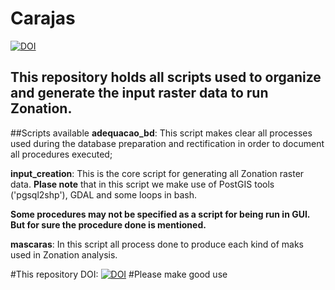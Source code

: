 # Carajas
[![DOI](https://zenodo.org/badge/16375/FelipeSBarros/Carajas.svg)](https://zenodo.org/badge/latestdoi/16375/FelipeSBarros/Carajas)

## This repository holds all scripts used to organize and generate the input raster data to run Zonation.
  
##Scripts available
**adequacao_bd**: This script makes clear all processes used during the database preparation and rectification in order to document all procedures executed;

**input_creation**: This is the core script for generating all Zonation raster data. **Plase note** that in this script we make use of PostGIS tools ('pgsql2shp'), GDAL and some loops in bash.
  
**Some procedures may not be specified as a script for being run in GUI. But for sure the procedure done is  mentioned.**
  
**mascaras**: In this script all process done to produce each kind of maks used in Zonation analysis.

#This repository DOI: [![DOI](https://zenodo.org/badge/16375/FelipeSBarros/Carajas.svg)](https://zenodo.org/badge/latestdoi/16375/FelipeSBarros/Carajas)
#Please make good use
